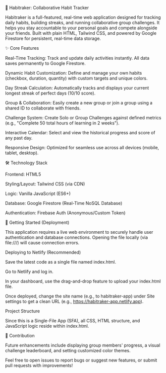 🔗 Habitraker: Collaborative Habit Tracker

Habitraker is a full-featured, real-time web application designed for tracking daily habits, building streaks, and running collaborative group challenges. It helps you stay accountable to your personal goals and compete alongside your friends. Built with plain HTML, Tailwind CSS, and powered by Google Firestore for persistent, real-time data storage.

✨ Core Features

Real-Time Tracking: Track and update daily activities instantly. All data saves permanently to Google Firestore.

Dynamic Habit Customization: Define and manage your own habits (checkbox, duration, quantity) with custom targets and unique colors.

Day Streak Calculation: Automatically tracks and displays your current longest streak of perfect days (10/10 score).

Group & Collaboration: Easily create a new group or join a group using a shared ID to collaborate with friends.

Challenge System: Create Solo or Group Challenges against defined metrics (e.g., "Complete 50 total hours of learning in 2 weeks").

Interactive Calendar: Select and view the historical progress and score of any past day.

Responsive Design: Optimized for seamless use across all devices (mobile, tablet, desktop).

🛠️ Technology Stack

Frontend: HTML5

Styling/Layout: Tailwind CSS (via CDN)

Logic: Vanilla JavaScript (ES6+)

Database: Google Firestore (Real-Time NoSQL Database)

Authentication: Firebase Auth (Anonymous/Custom Token)

🚀 Getting Started (Deployment)

This application requires a live web environment to securely handle user authentication and database connections. Opening the file locally (via file:///) will cause connection errors.

Deploying to Netlify (Recommended)

Save the latest code as a single file named index.html.

Go to Netlify and log in.

In your dashboard, use the drag-and-drop feature to upload your index.html file.

Once deployed, change the site name (e.g., to habitraker-app) under Site settings to get a clean URL (e.g., https://habitraker-app.netlify.app).

Project Structure

Since this is a Single-File App (SFA), all CSS, HTML structure, and JavaScript logic reside within index.html.

🤝 Contribution

Future enhancements include displaying group members' progress, a visual challenge leaderboard, and setting customized color themes.

Feel free to open issues to report bugs or suggest new features, or submit pull requests with improvements!

